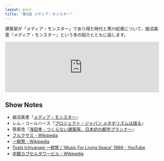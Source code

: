```yaml
---
layout: post
title: "第5話 メディア・モンスター"
---
```


建築家が「メディア・モンスター」であり得た時代と黒川紀章について、曲沼美恵『メディア・モンスター』という本の紹介とともに話します。

<iframe width="100%" height="166" scrolling="no" frameborder="no" src="https://w.soundcloud.com/player/?url=https%3A//api.soundcloud.com/tracks/235403364&amp;color=ff5500&amp;auto_play=false&amp;hide_related=false&amp;show_comments=true&amp;show_user=true&amp;show_reposts=false"></iframe>

## Show Notes

  * 曲沼美恵『[メディア・モンスター](http://www.amazon.co.jp/dp/4794221193/ref=nosim/antipop-22)』
  * レム・コールハース『[プロジェクト・ジャパン メタボリズムは語る](http://www.amazon.co.jp/dp/458254438X/ref=nosim/antipop-22)』
  * 笹原克『[浅田孝 - つくらない建築家、日本初の都市プランナー](http://www.amazon.co.jp/dp/4274215385/ref=nosim/antipop-22)』
  * [フルクサス - Wikipedia](https://ja.wikipedia.org/wiki/%E3%83%95%E3%83%AB%E3%82%AF%E3%82%B5%E3%82%B9)
  * [一柳慧 - Wikipedia](https://ja.wikipedia.org/wiki/%E4%B8%80%E6%9F%B3%E6%85%A7)
  * [Toshi Ichiyanagi 一柳慧 / 'Music For Living Space' 1969 - YouTube](https://www.youtube.com/watch?v=VsqazgILD9M)
  * [中銀カプセルタワービル - Wikipedia](https://ja.wikipedia.org/wiki/%E4%B8%AD%E9%8A%80%E3%82%AB%E3%83%97%E3%82%BB%E3%83%AB%E3%82%BF%E3%83%AF%E3%83%BC%E3%83%93%E3%83%AB)
